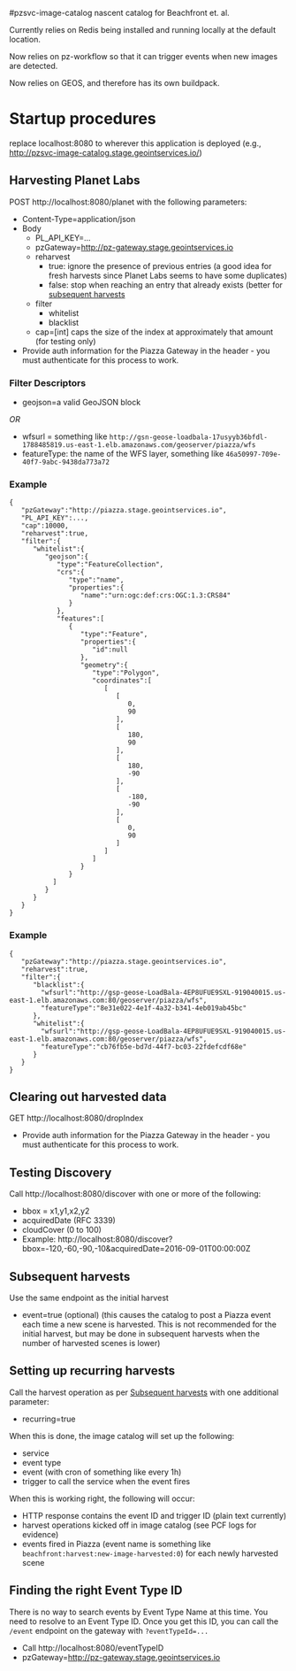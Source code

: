 #pzsvc-image-catalog
nascent catalog for Beachfront et. al.

Currently relies on Redis being installed and running locally at the default location.

Now relies on pz-workflow so that it can trigger events when new images are detected.

Now relies on GEOS, and therefore has its own buildpack.


# Startup procedures
replace localhost:8080 to wherever this application is deployed (e.g., http://pzsvc-image-catalog.stage.geointservices.io/)

## Harvesting Planet Labs
POST http://localhost:8080/planet with the following parameters:
* Content-Type=application/json
* Body
   * PL_API_KEY=...
   * pzGateway=http://pz-gateway.stage.geointservices.io
   * reharvest
      * true: ignore the presence of previous entries (a good idea for fresh harvests since Planet Labs seems to have some duplicates)
      * false: stop when reaching an entry that already exists (better for [subsequent harvests](#subsequent-harvests)
   * filter
      * whitelist
      * blacklist
   * cap=[int] caps the size of the index at approximately that amount (for testing only)
* Provide auth information for the Piazza Gateway in the header - you must authenticate for this process to work.

### Filter Descriptors
* geojson=a valid GeoJSON block

*OR*

* wfsurl = something like `http://gsn-geose-loadbala-17usyyb36bfdl-1788485819.us-east-1.elb.amazonaws.com/geoserver/piazza/wfs`
* featureType: the name of the WFS layer, something like `46a50997-709e-40f7-9abc-9438da773a72` 

### Example
```
{  
   "pzGateway":"http://piazza.stage.geointservices.io",
   "PL_API_KEY":...,
   "cap":10000,
   "reharvest":true,
   "filter":{  
      "whitelist":{  
         "geojson":{  
            "type":"FeatureCollection",
            "crs":{  
               "type":"name",
               "properties":{  
                  "name":"urn:ogc:def:crs:OGC:1.3:CRS84"
               }
            },
            "features":[  
               {  
                  "type":"Feature",
                  "properties":{  
                     "id":null
                  },
                  "geometry":{  
                     "type":"Polygon",
                     "coordinates":[  
                        [  
                           [  
                              0,
                              90
                           ],
                           [  
                              180,
                              90
                           ],
                           [  
                              180,
                              -90
                           ],
                           [  
                              -180,
                              -90
                           ],
                           [  
                              0,
                              90
                           ]
                        ]
                     ]
                  }
               }
           ]
         }
      }
   }
}
```

### Example
```
{  
   "pzGateway":"http://piazza.stage.geointservices.io",
   "reharvest":true,
   "filter":{  
      "blacklist":{  
        "wfsurl":"http://gsp-geose-LoadBala-4EP8UFUE9SXL-919040015.us-east-1.elb.amazonaws.com:80/geoserver/piazza/wfs",
        "featureType":"8e31e022-4e1f-4a32-b341-4eb019ab45bc"
      },
      "whitelist":{  
        "wfsurl":"http://gsp-geose-LoadBala-4EP8UFUE9SXL-919040015.us-east-1.elb.amazonaws.com:80/geoserver/piazza/wfs",
        "featureType":"cb76fb5e-bd7d-44f7-bc03-22fdefcdf68e"
      }
   }
}
```

## Clearing out harvested data
GET http://localhost:8080/dropIndex
* Provide auth information for the Piazza Gateway in the header - you must authenticate for this process to work.

## Testing Discovery
Call http://localhost:8080/discover with one or more of the following:
* bbox = x1,y1,x2,y2
* acquiredDate (RFC 3339)
* cloudCover (0 to 100)
* Example: http://localhost:8080/discover?bbox=-120,-60,-90,-10&acquiredDate=2016-09-01T00:00:00Z

## Subsequent harvests
Use the same endpoint as the initial harvest
* event=true (optional) (this causes the catalog to post a Piazza event each time a new scene is harvested. This is not recommended for the initial harvest, but may be done in subsequent harvests when the number of harvested scenes is lower)
  
## Setting up recurring harvests
Call the harvest operation as per [Subsequent harvests](#subsequent-harvests) with one additional parameter:
* recurring=true

When this is done, the image catalog will set up the following:
* service 
* event type
* event (with cron of something like every 1h)
* trigger to call the service when the event fires

When this is working right, the following will occur:
* HTTP response contains the event ID and trigger ID (plain text currently)
* harvest operations kicked off in image catalog (see PCF logs for evidence)
* events fired in Piazza (event name is something like `beachfront:harvest:new-image-harvested:0`) for each newly harvested scene 

## Finding the right Event Type ID
There is no way to search events by Event Type Name at this time. You need to resolve to an Event Type ID. Once you get this ID, you can call the `/event` endpoint on the gateway with `?eventTypeId=...`
* Call http://localhost:8080/eventTypeID
* pzGateway=http://pz-gateway.stage.geointservices.io
